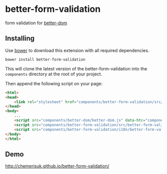 better-form-validation
======================
form validation for [better-dom](https://github.com/chemerisuk/better-dom)

Installing
----------
Use [bower](http://bower.io/) to download this extension with all required dependencies.

    bower install better-form-validation

This will clone the latest version of the better-form-validation into the `components` directory at the root of your project.

Then append the following script on your page:

```html
<html>
<head>
    <link rel="stylesheet" href="components/better-form-validation/src/better-form-validation.css"/>
</head>
<body>
    ...
    <script src="components/better-dom/better-dom.js" data-htc="components/better-dom/better-dom.htc"></script>
    <script src="components/better-form-validation/src/better-form-validation.js"></script>
    <script src="components/better-form-validation/i18n/better-form-validation.en.js"></script>
</body>
</html>
```

Demo
----
http://chemerisuk.github.io/better-form-validation/